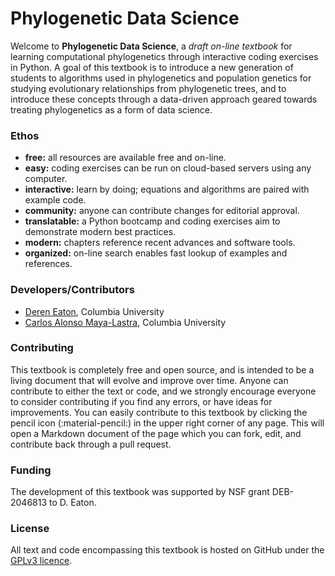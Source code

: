 

# Phylogenetic Data Science

Welcome to **Phylogenetic Data Science**, a *draft on-line textbook* for 
learning computational phylogenetics through interactive coding exercises 
in Python. A goal of this textbook is to introduce a new generation of 
students to algorithms used in phylogenetics and population genetics 
for studying evolutionary relationships from phylogenetic trees, 
and to introduce these concepts through a data-driven approach geared 
towards treating phylogenetics as a form of data science.


### Ethos
- **free:** all resources are available free and on-line.
- **easy:** coding exercises can be run on cloud-based servers using any 
computer.
- **interactive:** learn by doing; equations and algorithms are paired with example
  code.
- **community:** anyone can contribute changes for editorial approval.
- **translatable:** a Python bootcamp and coding exercises aim to demonstrate modern best practices.
- **modern:** chapters reference recent advances and software tools. 
- **organized:** on-line search enables fast lookup of examples and references.


### Developers/Contributors
- [Deren Eaton](https://github.com/eaton-lab), Columbia University
- [Carlos Alonso Maya-Lastra](https://github.com/camayal), Columbia University


### Contributing
This textbook is completely free and open source, and is intended to be a 
living document that will evolve and improve over time. Anyone can contribute
to either the text or code, and we strongly encourage everyone to consider
contributing if you find any errors, or have ideas for improvements. 
You can easily contribute to this textbook by clicking the pencil icon (:material-pencil:) in the upper right corner of any page. This will open 
a Markdown document of the page which you can fork, edit, and contribute 
back through a pull request.

### Funding
The development of this textbook was supported by NSF grant DEB-2046813 to D. Eaton. 

### License
All text and code encompassing this textbook is hosted on GitHub under the
[GPLv3 licence](https://www.gnu.org/licenses/gpl-3.0.en.html).



